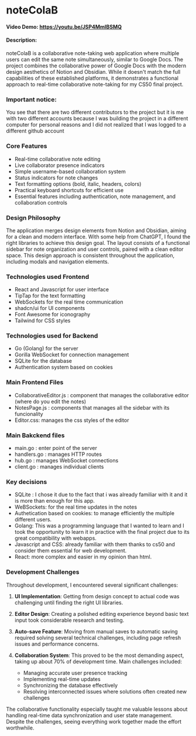 # noteColaB
#### Video Demo:  <https://youtu.be/JSP4MmIBSMQ>
#### Description:
noteColaB is a collaborative note-taking web application where multiple users can edit the same note simultaneously, similar to Google Docs. The project combines the collaborative power of Google Docs with the modern design aesthetics of Notion and Obsidian. While it doesn't match the full capabilities of these established platforms, it demonstrates a functional approach to real-time collaborative note-taking for my CS50 final project.

### Important notice:
You see that there are two different contributors to the project but it is me with two different accounts because I was building the project in a different computer for personal reasons and I did not realized that I was logged to a different github account

### Core Features
- Real-time collaborative note editing
- Live collaborator presence indicators
- Simple username-based collaboration system
- Status indicators for note changes
- Text formatting options (bold, italic, headers, colors)
- Practical keyboard shortcuts for efficient use
- Essential features including authentication, note management, and collaboration controls

### Design Philosophy
The application merges design elements from Notion and Obsidian, aiming for a clean and modern interface. With some help from ChatGPT, I found the right libraries to achieve this design goal. The layout consists of a functional sidebar for note organization and user controls, paired with a clean editor space. This design approach is consistent throughout the application, including modals and navigation elements.


### Technologies used Frontend
- React and Javascript for user interface
- TipTap for the text formatting 
- WebSockets for the real time communication
- shadcn/ui for UI components
- Font Awesome for iconography
- Tailwind for CSS styles


### Technologies used for Backend
- Go (Golang) for the server
- Gorilla WebSocket for connection management
- SQLite for the database
- Authentication system based on cookies

### Main Frontend Files
- CollaborativeEditor.js : component that manages the collaborative editor (where do you edit the notes)
- NotesPage.js : components that manages all the sidebar with its funcionality
- Editor.css: manages the css styles of the editor

### Main Bakckend files
- main.go : enter point of the server
- handlers.go : manages HTTP routes
- hub.go : manages WebSocket connections
- client.go : manages individual clients

### Key decisions
- SQLite : I chose it due to the fact that i was already familiar with it and it is more than enough for this app.
- WeBSockets: for the real time updates in the notes
- Authetication based on cookies: to manage efficiently the multiple different users.
- Golang: This was a programming language that I wanted to learn and I took the opportunity to learn it in practice with the final project due to its great compatibility with webapps.
- Javascript and CSS: already familiar with them thanks to cs50 and consider them essential for web development.
- React: more complex and easier in my opinion than html.

### Development Challenges
Throughout development, I encountered several significant challenges:

1. **UI Implementation**: Getting from design concept to actual code was challenging until finding the right UI libraries.

2. **Editor Design**: Creating a polished editing experience beyond basic text input took considerable research and testing.

3. **Auto-save Feature**: Moving from manual saves to automatic saving required solving several technical challenges, including page refresh issues and performance concerns.

4. **Collaboration System**: This proved to be the most demanding aspect, taking up about 70% of development time. Main challenges included:
   - Managing accurate user presence tracking
   - Implementing real-time updates
   - Synchronizing the database effectively
   - Resolving interconnected issues where solutions often created new challenges

The collaborative functionality especially taught me valuable lessons about handling real-time data synchronization and user state management. Despite the challenges, seeing everything work together made the effort worthwhile.
